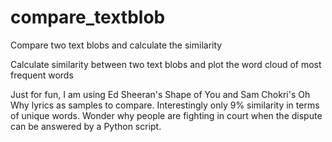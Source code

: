# compare_textblob
Compare two text blobs and calculate the similarity

Calculate similarity between two text blobs and plot the word cloud of most frequent words

Just for fun, I am using Ed Sheeran's Shape of You and Sam Chokri's Oh Why lyrics as samples to compare. Interestingly only 9% similarity in terms of unique words. Wonder why people are fighting in court when the dispute can be answered by a Python script. 
